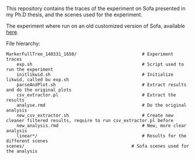 This repository contains the traces of the experiment on Sofa presented in my Ph.D thesis, and the scenes used for the experiment.

The experiment where run on an old customized version of Sofa, available [here](TODO).

File hierarchy:

    MarkerFullTree_140331_1650/                         # Experiment traces
        exp.sh                                          # Script used to run the experiment
        initlikwid.sh                                   # Initialize likwid, called bu exp.sh
        parseAndPlot.sh                                 # Extract results and do the original plots
        csv_extractor.pl                                # Extract the results
        analyse.rmd                                     # Do the original analysis
        new_csv_extractor.sh                            # Create new cleaner filtered results, require to run csv_extractor.pl before
        new_analysis.rmd                                # New, more clear analysis
        linear*/                                        # Results for the different scenes
    scenes/                                         # Sofa scenes used for the analysis
